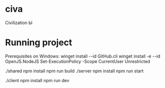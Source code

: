 # civa
Civilization Ы

# Running project
Prerequisites on Windows:
 winget install --id GitHub.cli 
 winget install -e --id OpenJS.NodeJS
 Set-ExecutionPolicy -Scope CurrentUser Unrestricted

./shared
   npm install
   npm run build
./server
   npm install
   npm run start

./client
   npm install
   npm run dev
